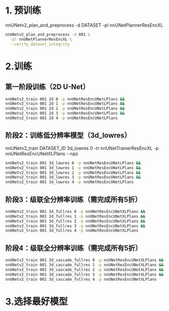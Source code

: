 # 1. 预训练
nnUNetv2_plan_and_preprocess -d DATASET -pl nnUNetPlannerResEncXL
```bash
nnUNetv2_plan_and_preprocess -d 001 \
  -pl nnUNetPlannerResEncXL \
  --verify_dataset_integrity
```


# 2.训练
## 第一阶段训练（2D U-Net）

```bash
nnUNetv2_train 001 2d 0 -p nnUNetResEncUNetLPlans &&
nnUNetv2_train 001 2d 1 -p nnUNetResEncUNetLPlans &&
nnUNetv2_train 001 2d 2 -p nnUNetResEncUNetLPlans &&
nnUNetv2_train 001 2d 3 -p nnUNetResEncUNetLPlans &&
nnUNetv2_train 001 2d 4 -p nnUNetResEncUNetLPlans

```


## 阶段2：训练低分辨率模型（3d_lowres）
nnUNetv2_train DATASET_ID 3d_lowres 0 -tr nnUNetTrainerResEncXL -p nnUNetResEncUNetXLPlans --npz
```bash
nnUNetv2_train 001 3d_lowres 0 -p nnUNetResEncUNetLPlans &&
nnUNetv2_train 001 3d_lowres 1 -p nnUNetResEncUNetLPlans &&
nnUNetv2_train 001 3d_lowres 2 -p nnUNetResEncUNetLPlans &&
nnUNetv2_train 001 3d_lowres 3 -p nnUNetResEncUNetLPlans &&
nnUNetv2_train 001 3d_lowres 4 -p nnUNetResEncUNetLPlans
```
## 阶段3：级联全分辨率训练（需完成所有5折）
```bash
nnUNetv2_train 001 3d_fullres 0 -p nnUNetResEncUNetXLPlans &&
nnUNetv2_train 001 3d_fullres 1 -p nnUNetResEncUNetXLPlans &&
nnUNetv2_train 001 3d_fullres 2 -p nnUNetResEncUNetXLPlans &&
nnUNetv2_train 001 3d_fullres 3 -p nnUNetResEncUNetXLPlans &&
nnUNetv2_train 001 3d_fullres 4 -p nnUNetResEncUNetXLPlans
```
## 阶段4：级联全分辨率训练（需完成所有5折）
```bash
nnUNetv2_train 001 3d_cascade_fullres 0 -p nnUNetResEncUNetXLPlans &&
nnUNetv2_train 001 3d_cascade_fullres 1 -p nnUNetResEncUNetXLPlans &&
nnUNetv2_train 001 3d_cascade_fullres 2 -p nnUNetResEncUNetXLPlans &&
nnUNetv2_train 001 3d_cascade_fullres 3 -p nnUNetResEncUNetXLPlans &&
nnUNetv2_train 001 3d_cascade_fullres 4 -p nnUNetResEncUNetXLPlans
```
# 3.选择最好模型


